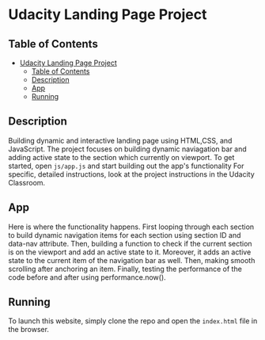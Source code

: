 # Udacity Landing Page Project

## Table of Contents

- [Udacity Landing Page Project](#udacity-landing-page-project)
  - [Table of Contents](#table-of-contents)
  - [Description](#description)
  - [App](#app)
  - [Running](#running)

## Description

Building dynamic and interactive landing page using HTML,CSS, and JavaScript.
The project focuses on building dynamic naviagation bar and adding active state to the section which currently on viewport.
To get started, open `js/app.js` and start building out the app's functionality
For specific, detailed instructions, look at the project instructions in the Udacity Classroom.



## App
Here is where the functionality happens. First looping through each section to build dynamic navigation items for each section using section ID and data-nav attribute. Then, building a function to check if the current section is on the viewport and add an active state to it. Moreover, it adds an active state to the current item of the navigation bar as well. Then, making smooth scrolling after anchoring an item. Finally, testing the performance of the code before and after using performance.now().

 


## Running
To launch this website, simply clone the repo and open the `index.html` file in the browser. 
